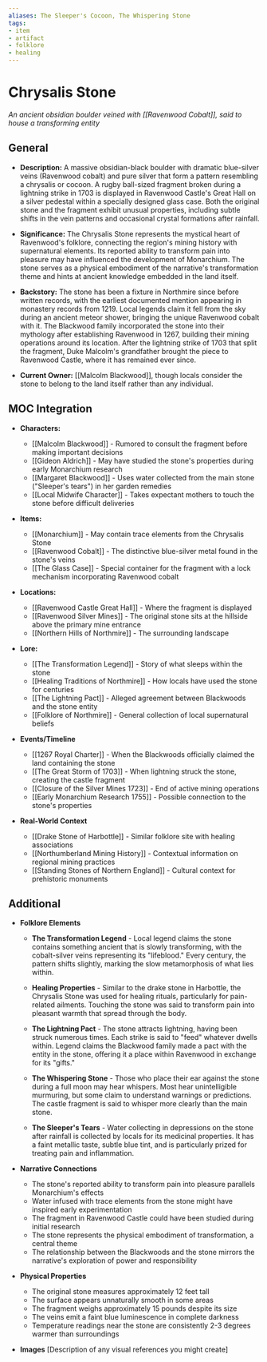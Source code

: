 ```yaml
---
aliases: The Sleeper's Cocoon, The Whispering Stone
tags: 
- item
- artifact
- folklore
- healing
---
```

# Chrysalis Stone
*An ancient obsidian boulder veined with [[Ravenwood Cobalt]], said to house a transforming entity*

## General

- **Description:** A massive obsidian-black boulder with dramatic blue-silver veins (Ravenwood cobalt) and pure silver that form a pattern resembling a chrysalis or cocoon. A rugby ball-sized fragment broken during a lightning strike in 1703 is displayed in Ravenwood Castle's Great Hall on a silver pedestal within a specially designed glass case. Both the original stone and the fragment exhibit unusual properties, including subtle shifts in the vein patterns and occasional crystal formations after rainfall.

- **Significance:** The Chrysalis Stone represents the mystical heart of Ravenwood's folklore, connecting the region's mining history with supernatural elements. Its reported ability to transform pain into pleasure may have influenced the development of Monarchium. The stone serves as a physical embodiment of the narrative's transformation theme and hints at ancient knowledge embedded in the land itself.

- **Backstory:** The stone has been a fixture in Northmire since before written records, with the earliest documented mention appearing in monastery records from 1219. Local legends claim it fell from the sky during an ancient meteor shower, bringing the unique Ravenwood cobalt with it. The Blackwood family incorporated the stone into their mythology after establishing Ravenwood in 1267, building their mining operations around its location. After the lightning strike of 1703 that split the fragment, Duke Malcolm's grandfather brought the piece to Ravenwood Castle, where it has remained ever since.

- **Current Owner:** [[Malcolm Blackwood]], though locals consider the stone to belong to the land itself rather than any individual.

## MOC Integration

- **Characters:**
	- [[Malcolm Blackwood]] - Rumored to consult the fragment before making important decisions
	- [[Gideon Aldrich]] - May have studied the stone's properties during early Monarchium research
	- [[Margaret Blackwood]] - Uses water collected from the main stone ("Sleeper's tears") in her garden remedies
	- [[Local Midwife Character]] - Takes expectant mothers to touch the stone before difficult deliveries

- **Items:**
	- [[Monarchium]] - May contain trace elements from the Chrysalis Stone
	- [[Ravenwood Cobalt]] - The distinctive blue-silver metal found in the stone's veins
	- [[The Glass Case]] - Special container for the fragment with a lock mechanism incorporating Ravenwood cobalt

- **Locations:** 
	- [[Ravenwood Castle Great Hall]] - Where the fragment is displayed
	- [[Ravenwood Silver Mines]] - The original stone sits at the hillside above the primary mine entrance
	- [[Northern Hills of Northmire]] - The surrounding landscape

- **Lore:**
	- [[The Transformation Legend]] - Story of what sleeps within the stone
	- [[Healing Traditions of Northmire]] - How locals have used the stone for centuries
	- [[The Lightning Pact]] - Alleged agreement between Blackwoods and the stone entity
	- [[Folklore of Northmire]] - General collection of local supernatural beliefs

- **Events/Timeline**
	- [[1267 Royal Charter]] - When the Blackwoods officially claimed the land containing the stone
	- [[The Great Storm of 1703]] - When lightning struck the stone, creating the castle fragment
	- [[Closure of the Silver Mines 1723]] - End of active mining operations
	- [[Early Monarchium Research 1755]] - Possible connection to the stone's properties

- **Real-World Context**
	- [[Drake Stone of Harbottle]] - Similar folklore site with healing associations
	- [[Northumberland Mining History]] - Contextual information on regional mining practices
	- [[Standing Stones of Northern England]] - Cultural context for prehistoric monuments

## Additional

- **Folklore Elements**
	- **The Transformation Legend** - Local legend claims the stone contains something ancient that is slowly transforming, with the cobalt-silver veins representing its "lifeblood." Every century, the pattern shifts slightly, marking the slow metamorphosis of what lies within.
	
	- **Healing Properties** - Similar to the drake stone in Harbottle, the Chrysalis Stone was used for healing rituals, particularly for pain-related ailments. Touching the stone was said to transform pain into pleasant warmth that spread through the body.
	
	- **The Lightning Pact** - The stone attracts lightning, having been struck numerous times. Each strike is said to "feed" whatever dwells within. Legend claims the Blackwood family made a pact with the entity in the stone, offering it a place within Ravenwood in exchange for its "gifts."
	
	- **The Whispering Stone** - Those who place their ear against the stone during a full moon may hear whispers. Most hear unintelligible murmuring, but some claim to understand warnings or predictions. The castle fragment is said to whisper more clearly than the main stone.
	
	- **The Sleeper's Tears** - Water collecting in depressions on the stone after rainfall is collected by locals for its medicinal properties. It has a faint metallic taste, subtle blue tint, and is particularly prized for treating pain and inflammation.

- **Narrative Connections**
	- The stone's reported ability to transform pain into pleasure parallels Monarchium's effects
	- Water infused with trace elements from the stone might have inspired early experimentation
	- The fragment in Ravenwood Castle could have been studied during initial research
	- The stone represents the physical embodiment of transformation, a central theme
	- The relationship between the Blackwoods and the stone mirrors the narrative's exploration of power and responsibility

- **Physical Properties**
	- The original stone measures approximately 12 feet tall
	- The surface appears unnaturally smooth in some areas
	- The fragment weighs approximately 15 pounds despite its size
	- The veins emit a faint blue luminescence in complete darkness
	- Temperature readings near the stone are consistently 2-3 degrees warmer than surroundings

- **Images**
	[Description of any visual references you might create]